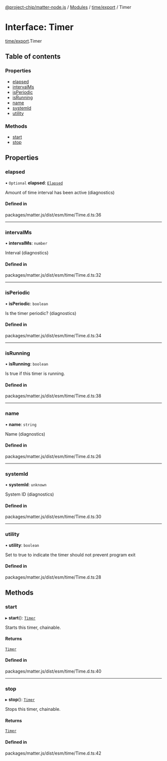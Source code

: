 [@project-chip/matter-node.js](../README.md) / [Modules](../modules.md) / [time/export](../modules/time_export.md) / Timer

# Interface: Timer

[time/export](../modules/time_export.md).Timer

## Table of contents

### Properties

- [elapsed](time_export.Timer.md#elapsed)
- [intervalMs](time_export.Timer.md#intervalms)
- [isPeriodic](time_export.Timer.md#isperiodic)
- [isRunning](time_export.Timer.md#isrunning)
- [name](time_export.Timer.md#name)
- [systemId](time_export.Timer.md#systemid)
- [utility](time_export.Timer.md#utility)

### Methods

- [start](time_export.Timer.md#start)
- [stop](time_export.Timer.md#stop)

## Properties

### elapsed

• `Optional` **elapsed**: [`Elapsed`](log_export.Diagnostic.Elapsed.md)

Amount of time interval has been active (diagnostics)

#### Defined in

packages/matter.js/dist/esm/time/Time.d.ts:36

___

### intervalMs

• **intervalMs**: `number`

Interval (diagnostics)

#### Defined in

packages/matter.js/dist/esm/time/Time.d.ts:32

___

### isPeriodic

• **isPeriodic**: `boolean`

Is the timer periodic? (diagnostics)

#### Defined in

packages/matter.js/dist/esm/time/Time.d.ts:34

___

### isRunning

• **isRunning**: `boolean`

Is true if this timer is running.

#### Defined in

packages/matter.js/dist/esm/time/Time.d.ts:38

___

### name

• **name**: `string`

Name (diagnostics)

#### Defined in

packages/matter.js/dist/esm/time/Time.d.ts:26

___

### systemId

• **systemId**: `unknown`

System ID (diagnostics)

#### Defined in

packages/matter.js/dist/esm/time/Time.d.ts:30

___

### utility

• **utility**: `boolean`

Set to true to indicate the timer should not prevent program exit

#### Defined in

packages/matter.js/dist/esm/time/Time.d.ts:28

## Methods

### start

▸ **start**(): [`Timer`](time_export.Timer.md)

Starts this timer, chainable.

#### Returns

[`Timer`](time_export.Timer.md)

#### Defined in

packages/matter.js/dist/esm/time/Time.d.ts:40

___

### stop

▸ **stop**(): [`Timer`](time_export.Timer.md)

Stops this timer, chainable.

#### Returns

[`Timer`](time_export.Timer.md)

#### Defined in

packages/matter.js/dist/esm/time/Time.d.ts:42
